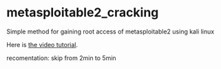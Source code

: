 # metasploitable2_cracking
Simple method for gaining root access of metasploitable2 using kali linux


Here is [the video tutorial](https://drive.google.com/drive/folders/18GCvus1uJBQhMo3CmhePoEsTb7Jw7Mkc?usp=sharing).

recomentation: skip from 2min to 5min
